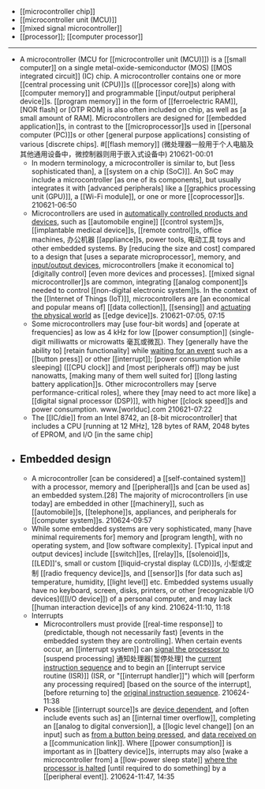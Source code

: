 - [[microcontroller chip]]
- [[microcontroller unit (MCU)]]
- [[mixed signal microcontroller]]
- [[processor]]; [[computer processor]]
- ---
- A microcontroller (MCU for [[microcontroller unit (MCU)]]) is a [[small computer]] on a single metal-oxide-semiconductor (MOS) [[MOS integrated circuit]] (IC) chip. A microcontroller contains one or more [[central processing unit (CPU)]]s ([[processor core]]s) along with [[computer memory]] and programmable [[input/output peripheral device]]s. [[program memory]] in the form of [[ferroelectric RAM]], [NOR flash] or [OTP ROM] is also often included on chip, as well as [a small amount of RAM]. Microcontrollers are designed for [[embedded application]]s, in contrast to the [[microprocessor]]s used in [[personal computer (PC)]]s or other [general purpose applications] consisting of various [discrete chips]. #[[flash memory]]
(微处理器一般用于个人电脑及其他通用设备中，微控制器则用于嵌入式设备中)
210621-00:01
    - In modern terminology, a microcontroller is similar to, but [less sophisticated than], a [[system on a chip (SoC)]]. An SoC may include a microcontroller [as one of its components], but usually integrates it with [advanced peripherals] like a [[graphics processing unit (GPU)]], a [[Wi-Fi module]], or one or more [[coprocessor]]s.
210621-06:50
    - Microcontrollers are used in [automatically controlled products and devices](((pjNd_Tx3C))), such as [[automobile engine]] [[control system]]s, [[implantable medical device]]s, [[remote control]]s, office machines, 办公机器 [[appliance]]s, power tools, 电动工具 toys and other embedded systems. By [reducing the size and cost] compared to a design that [uses a separate microprocessor], memory, and [input/output devices](((AGdgghnHW))), microcontrollers [make it economical to] [digitally control] [even more devices and processes]. [[mixed signal microcontroller]]s are common, integrating [[analog component]]s needed to control [[non-digital electronic system]]s. In the context of the [[Internet of Things (IoT)]], microcontrollers are [an economical and popular means of] [[data collection]], [[sensing]] and [actuating the physical world](((RaaVIQp6o))) as [[edge device]]s.
210621-07:05, 07:15
    - Some microcontrollers may [use four-bit words] and [operate at frequencies] as low as 4 kHz for low [[power consumption]] (single-digit milliwatts or microwatts 毫瓦或微瓦). They [generally have the ability to] [retain functionality] while [waiting for an event](((kgjxbGoaS))) such as a [[button press]] or other [[interrupt]]; [power consumption while sleeping] ([[CPU clock]] and [most peripherals off]) may be just nanowatts, [making many of them well suited for] [[long lasting battery application]]s. Other microcontrollers may [serve performance-critical roles], where they [may need to act more like] a [[digital signal processor (DSP)]], with higher [[clock speed]]s and power consumption. www.[worlduc].com
210621-07:22
    - The [[IC/die]] from an Intel 8742, an [8-bit microcontroller] that includes a CPU [running at 12 MHz], 128 bytes of RAM, 2048 bytes of EPROM, and I/O [in the same chip]
- ## Embedded design
    - A microcontroller [can be considered] a [[self-contained system]] with a processor, memory and [[peripheral]]s and [can be used as] an embedded system.[28] The majority of microcontrollers [in use today] are embedded in other [[machinery]], such as [[automobile]]s, [[telephone]]s, appliances, and peripherals for [[computer system]]s.
210624-09:57
    - While some embedded systems are very sophisticated, many [have minimal requirements for] memory and [program length], with no operating system, and [low software complexity]. [Typical input and output devices] include [[switch]]es, [[relay]]s, [[solenoid]]s, [[LED]]'s, small or custom [[liquid-crystal display (LCD)]]s, 小型或定制 [[radio frequency device]]s, and [[sensor]]s [for data such as] temperature, humidity, [[light level]] etc. Embedded systems usually have no keyboard, screen, disks, printers, or other [recognizable I/O devices]([[I/O device]]) of a personal computer, and may lack [[human interaction device]]s of any kind.
210624-11:10, 11:18
    - Interrupts
        - Microcontrollers must provide [[real-time response]] to (predictable, though not necessarily fast) [events in the embedded system they are controlling]. When certain events occur, an [[interrupt system]] can [signal the processor to](((OV5j6k98r))) [suspend processing] 通知处理器[暂停处理] the [current instruction sequence](((SQmgy_TRf))) and to begin an [[interrupt service routine (ISR)]] (ISR, or "[[interrupt handler]]") which will [perform any processing required] [based on the source of the interrupt], [before returning to] the [original instruction sequence](((SQmgy_TRf))). 
210624-11:38
        - Possible [[interrupt source]]s are [device dependent](((MwkcUYphQ))), and [often include events such as] an [[internal timer overflow]], completing an [[analog to digital conversion]], a [[logic level change]] [on an input] such as [from a button being pressed](((pHLSU5UbS))), and [data received on](((YKC-z3rGs))) a [[communication link]]. Where [[power consumption]] is important as in [[battery device]]s, interrupts may also [wake a microcontroller from] a [[low-power sleep state]] [where the processor is halted](((TEXEBN31f))) [until required to do something] by a [[peripheral event]].
210624-11:47, 14:35
